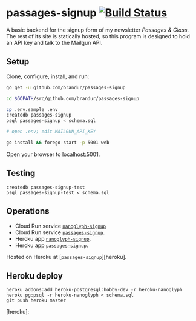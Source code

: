# passages-signup [![Build Status](https://github.com/brandur/passages-signup/workflows/passages-signup%20CI/badge.svg)](https://github.com/brandur/passages-signup/actions)


A basic backend for the signup form of my newsletter
_Passages & Glass_. The rest of its site is statically
hosted, so this program is designed to hold an API key and
talk to the Mailgun API.

## Setup

Clone, configure, install, and run:

``` sh
go get -u github.com/brandur/passages-signup

cd $GOPATH/src/github.com/brandur/passages-signup

cp .env.sample .env
createdb passages-signup
psql passages-signup < schema.sql

# open .env; edit MAILGUN_API_KEY

go install && forego start -p 5001 web
```

Open your browser to [localhost:5001](http://localhost:5001).

## Testing

    createdb passages-signup-test
    psql passages-signup-test < schema.sql

## Operations

* Cloud Run service [`nanoglyph-signup`](https://nanoglyph-signup-5slhbjdbla-uc.a.run.app/)
* Cloud Run service [`passages-signup`](https://passages-signup-5slhbjdbla-uc.a.run.app/).
* Heroku app [`nanoglyph-signup`](https://nanoglyph-signup.herokuapp.com).
* Heroku app [`passages-signup`](https://passages-signup.herokuapp.com).

Hosted on Heroku at [`passages-signup`][heroku].

## Heroku deploy

    heroku addons:add heroku-postgresql:hobby-dev -r heroku-nanoglyph
    heroku pg:psql -r heroku-nanoglyph < schema.sql
    git push heroku master

[heroku]: 
